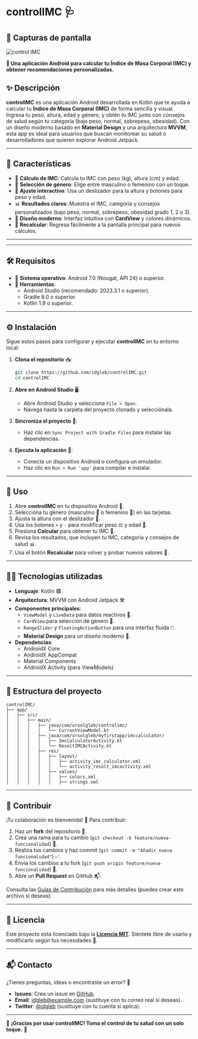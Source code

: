
# controlIMC 🩺

## 📸 Capturas de pantalla

![control IMC](https://github.com/user-attachments/assets/e9a028d9-7752-40b0-b55c-08d12e195e3c)


**📱 Una aplicación Android para calcular tu Índice de Masa Corporal (IMC) y obtener recomendaciones personalizadas.**

## ✨ Descripción

**controlIMC** es una aplicación Android desarrollada en Kotlin que te ayuda a calcular tu **Índice de Masa Corporal (IMC)** de forma sencilla y visual. Ingresa tu peso, altura, edad y género, y obtén tu IMC junto con consejos de salud según tu categoría (bajo peso, normal, sobrepeso, obesidad). Con un diseño moderno basado en **Material Design** y una arquitectura **MVVM**, esta app es ideal para usuarios que buscan monitorear su salud o desarrolladores que quieren explorar Android Jetpack.

---

## 🚀 Características

- 🧮 **Cálculo de IMC**: Calcula tu IMC con peso (kg), altura (cm) y edad.
- 👥 **Selección de género**: Elige entre masculino o femenino con un toque.
- 📏 **Ajuste interactivo**: Usa un deslizador para la altura y botones para peso y edad.
- 📊 **Resultados claros**: Muestra el IMC, categoría y consejos personalizados (bajo peso, normal, sobrepeso, obesidad grado 1, 2 o 3).
- 🎨 **Diseño moderno**: Interfaz intuitiva con **CardView** y colores dinámicos.
- 🔄 **Recalcular**: Regresa fácilmente a la pantalla principal para nuevos cálculos.

---
---

## 🛠️ Requisitos

- 📱 **Sistema operativo**: Android 7.0 (Nougat, API 24) o superior.
- 🧰 **Herramientas**:
    - Android Studio (recomendado: 2023.3.1 o superior).
    - Gradle 8.0 o superior.
    - Kotlin 1.9 o superior.

---

## ⚙️ Instalación

Sigue estos pasos para configurar y ejecutar **controlIMC** en tu entorno local:

1. **Clona el repositorio** 📥:
   ```bash
   git clone https://github.com/idgleb/controlIMC.git
   cd controlIMC
   ```

2. **Abre en Android Studio** 🖥️:
    - Abre Android Studio y selecciona `File > Open`.
    - Navega hasta la carpeta del proyecto clonado y selecciónala.

3. **Sincroniza el proyecto** 🔄:
    - Haz clic en `Sync Project with Gradle Files` para instalar las dependencias.

4. **Ejecuta la aplicación** 🚀:
    - Conecta un dispositivo Android o configura un emulador.
    - Haz clic en `Run > Run 'app'` para compilar e instalar.

---

## 📖 Uso

1. Abre **controlIMC** en tu dispositivo Android 📱.
2. Selecciona tu género (masculino 👨 o femenino 👩) en las tarjetas.
3. Ajusta la altura con el deslizador 📏.
4. Usa los botones `+` y `-` para modificar peso ⚖️ y edad 🎂.
5. Presiona **Calcular** para obtener tu IMC 🧮.
6. Revisa los resultados, que incluyen tu IMC, categoría y consejos de salud 📊.
7. Usa el botón **Recalcular** para volver y probar nuevos valores 🔄.

---

## 🧑‍💻 Tecnologías utilizadas

- **Lenguaje**: Kotlin 🟪
- **Arquitectura**: MVVM con Android Jetpack 🛠️
- **Componentes principales**:
    - `ViewModel` y `LiveData` para datos reactivos 📡.
    - `CardView` para selección de género 🎴.
    - `RangeSlider` y `FloatingActionButton` para una interfaz fluida 🖱️.
    - **Material Design** para un diseño moderno 🌟.
- **Dependencias**:
    - AndroidX Core
    - AndroidX AppCompat
    - Material Components
    - AndroidX Activity (para ViewModels)

---

## 📂 Estructura del proyecto

```
controlIMC/
├── app/
│   ├── src/
│   │   ├── main/
│   │   │   ├── java/com/ursolgleb/controlimc/
│   │   │   │   └── CurrentViewModel.kt
│   │   │   ├── java/com/ursolgleb/myfirstapp/imccalculator/
│   │   │   │   ├── ImcCalculatorActivity.kt
│   │   │   │   └── ResoltIMCActivity.kt
│   │   │   ├── res/
│   │   │   │   ├── layout/
│   │   │   │   │   ├── activity_imc_calculator.xml
│   │   │   │   │   └── activity_resolt_imcactivity.xml
│   │   │   │   ├── values/
│   │   │   │   │   ├── colors.xml
│   │   │   │   │   ├── strings.xml
```

---

## 🤝 Contribuir

¡Tu colaboración es bienvenida! 🌟 Para contribuir:

1. Haz un **fork** del repositorio 🍴.
2. Crea una rama para tu cambio (`git checkout -b feature/nueva-funcionalidad`) 🌿.
3. Realiza tus cambios y haz commit (`git commit -m "Añadir nueva funcionalidad"`) ✅.
4. Envía los cambios a tu fork (`git push origin feature/nueva-funcionalidad`) 🚀.
5. Abre un **Pull Request** en GitHub 📬.

Consulta las [Guías de Contribución](CONTRIBUTING.md) para más detalles (puedes crear este archivo si deseas).

---

## 📜 Licencia

Este proyecto está licenciado bajo la **[Licencia MIT](LICENSE)**. Siéntete libre de usarlo y modificarlo según tus necesidades 📝.

---

## 📬 Contacto

¿Tienes preguntas, ideas o encontraste un error? 🐞

- **Issues**: Crea un issue en [GitHub](https://github.com/idgleb/controlIMC/issues).
- **Email**: idgleb@example.com (sustituye con tu correo real si deseas).
- **Twitter**: [@idgleb](https://twitter.com/idgleb) (sustituye con tu cuenta si aplica).

---

🌟 **¡Gracias por usar controlIMC! Toma el control de tu salud con un solo toque.** 🌟